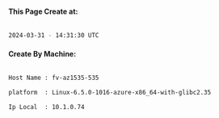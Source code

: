 
   
#### This Page Create at:

```bash

2024-03-31 - 14:31:30 UTC

```

#### Create By Machine:

```bash

Host Name : fv-az1535-535

platform  : Linux-6.5.0-1016-azure-x86_64-with-glibc2.35

Ip Local  : 10.1.0.74

```

